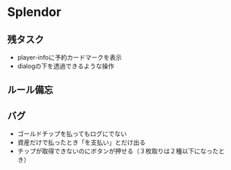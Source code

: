 # Splendor

## 残タスク
- player-infoに予約カードマークを表示
- dialogの下を透過できるような操作

## ルール備忘

## バグ
- ゴールドチップを払ってもログにでない
- 資産だけで払ったとき「を支払い」とだけ出る
- チップが取得できないのにボタンが押せる（３枚取りは２種以下になったとき）